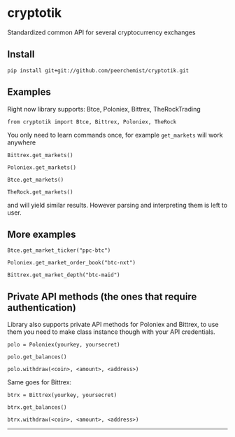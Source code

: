 # cryptotik
Standardized common API for several cryptocurrency exchanges

## Install

`pip install git+git://github.com/peerchemist/cryptotik.git`

## Examples

Right now library supports: Btce, Poloniex, Bittrex, TheRockTrading

`from cryptotik import Btce, Bittrex, Poloniex, TheRock`

You only need to learn commands once, for example `get_markets` will work anywhere

`Bittrex.get_markets()`

`Poloniex.get_markets()`

`Btce.get_markets()`

`TheRock.get_markets()`

and will yield similar results. However parsing and interpreting them is left to user.

## More examples

`Btce.get_market_ticker("ppc-btc")`

`Poloniex.get_market_order_book("btc-nxt")`

`Bittrex.get_market_depth("btc-maid")`

## Private API methods (the ones that require authentication)

Library also supports private API methods for Poloniex and Bittrex, 
to use them you need to make class instance though with your API credentials.

`polo = Poloniex(yourkey, yoursecret)`

`polo.get_balances()`

`polo.withdraw(<coin>, <amount>, <address>)`

Same goes for Bittrex:

`btrx = Bittrex(yourkey, yoursecret)`

`btrx.get_balances()`

`btrx.withdraw(<coin>, <amount>, <address>)`

----------------------------------------------------------
